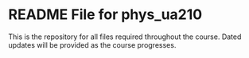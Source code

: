 # README File for phys_ua210 

This is the repository for all files required throughout the course. Dated updates will be provided as the course progresses. 
